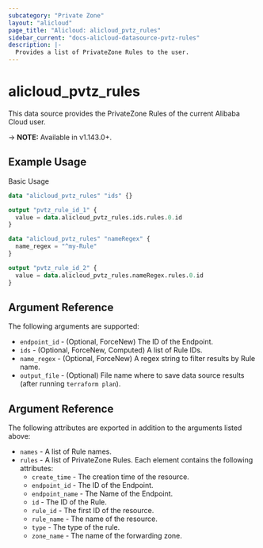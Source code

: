 ```yaml
---
subcategory: "Private Zone"
layout: "alicloud"
page_title: "Alicloud: alicloud_pvtz_rules"
sidebar_current: "docs-alicloud-datasource-pvtz-rules"
description: |-
  Provides a list of PrivateZone Rules to the user.
---
```


# alicloud\_pvtz\_rules

This data source provides the PrivateZone Rules of the current Alibaba Cloud user.

-> **NOTE:** Available in v1.143.0+.

## Example Usage

Basic Usage

```terraform
data "alicloud_pvtz_rules" "ids" {}

output "pvtz_rule_id_1" {
  value = data.alicloud_pvtz_rules.ids.rules.0.id
}

data "alicloud_pvtz_rules" "nameRegex" {
  name_regex = "^my-Rule"
}

output "pvtz_rule_id_2" {
  value = data.alicloud_pvtz_rules.nameRegex.rules.0.id
}
```

## Argument Reference

The following arguments are supported:

* `endpoint_id` - (Optional, ForceNew) The ID of the Endpoint.
* `ids` - (Optional, ForceNew, Computed)  A list of Rule IDs.
* `name_regex` - (Optional, ForceNew) A regex string to filter results by Rule name.
* `output_file` - (Optional) File name where to save data source results (after running `terraform plan`).

## Argument Reference

The following attributes are exported in addition to the arguments listed above:

* `names` - A list of Rule names.
* `rules` - A list of PrivateZone Rules. Each element contains the following attributes:
	* `create_time` - The creation time of the resource.
	* `endpoint_id` - The ID of the Endpoint.
	* `endpoint_name` - The Name of the Endpoint.
	* `id` - The ID of the Rule.
	* `rule_id` - The first ID of the resource.
	* `rule_name` - The name of the resource.
	* `type` - The type of the rule.
	* `zone_name` - The name of the forwarding zone.